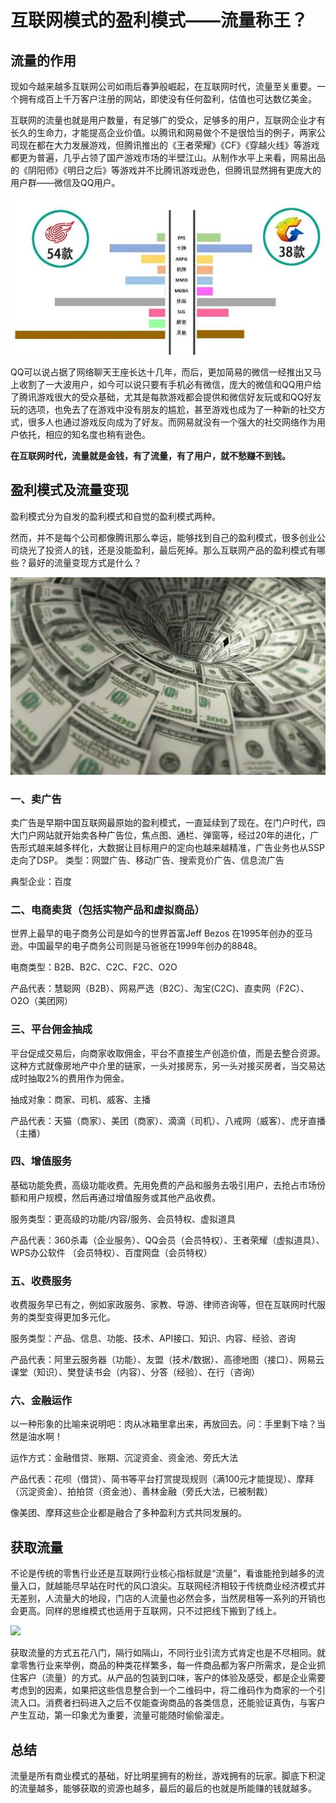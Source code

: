 # 互联网模式的盈利模式——流量称王？
## 流量的作用
现如今越来越多互联网公司如雨后春笋般崛起，在互联网时代，流量至关重要。一个拥有成百上千万客户注册的网站，即使没有任何盈利，估值也可达数亿美金。

互联网的流量也就是用户数量，有足够广的受众，足够多的用户，互联网企业才有长久的生命力，才能提高企业价值。以腾讯和网易做个不是很恰当的例子，两家公司现在都在大力发展游戏，但腾讯推出的《王者荣耀》《CF》《穿越火线》等游戏都更为普遍，几乎占领了国产游戏市场的半壁江山。从制作水平上来看，网易出品的《阴阳师》《明日之后》等游戏并不比腾讯游戏逊色，但腾讯显然拥有更庞大的用户群——微信及QQ用户。

![](images\网易腾讯.jpg)

QQ可以说占据了网络聊天王座长达十几年，而后，更加简易的微信一经推出又马上收割了一大波用户，如今可以说只要有手机必有微信，庞大的微信和QQ用户给了腾讯游戏很大的受众基础，尤其是每款游戏都会提供和微信好友玩或和QQ好友玩的选项，也免去了在游戏中没有朋友的尴尬，甚至游戏也成为了一种新的社交方式，很多人也通过游戏反向成为了好友。而网易就没有一个强大的社交网络作为用户依托，相应的知名度也稍有逊色。

**在互联网时代，流量就是金钱，有了流量，有了用户，就不愁赚不到钱。**
## 盈利模式及流量变现
盈利模式分为自发的盈利模式和自觉的盈利模式两种。

然而，并不是每个公司都像腾讯那么幸运，能够找到自己的盈利模式，很多创业公司烧光了投资人的钱，还是没能盈利，最后死掉。那么互联网产品的盈利模式有哪些？最好的流量变现方式是什么？

![](images\盈利模式.jpg)

### 一、卖广告

卖广告是早期中国互联网最原始的盈利模式，一直延续到了现在。在门户时代，四大门户网站就开始卖各种广告位，焦点图、通栏、弹窗等，经过20年的进化，广告形式越来越多样化，大数据让目标用户的定向也越来越精准，广告业务也从SSP走向了DSP。
类型：网盟广告、移动广告、搜索竞价广告、信息流广告

典型企业：百度

### 二、电商卖货（包括实物产品和虚拟商品）

世界上最早的电子商务公司是如今的世界首富Jeff Bezos 在1995年创办的亚马逊。中国最早的电子商务公司则是马爸爸在1999年创办的8848。

电商类型：B2B、B2C、C2C、F2C、O2O

产品代表：慧聪网（B2B）、网易严选（B2C）、淘宝(C2C)、直卖网（F2C）、O2O（美团网）

### 三、平台佣金抽成

平台促成交易后，向商家收取佣金，平台不直接生产创造价值，而是去整合资源。这种方式就像房地产中介里的链家，一头对接房东，另一头对接买房者，当交易达成时抽取2%的费用作为佣金。

抽成对象：商家、司机、威客、主播

产品代表：天猫（商家）、美团（商家）、滴滴（司机）、八戒网（威客）、虎牙直播（主播）

### 四、增值服务

基础功能免费，高级功能收费。先用免费的产品和服务去吸引用户，去抢占市场份额和用户规模，然后再通过增值服务或其他产品收费。

服务类型：更高级的功能/内容/服务、会员特权、虚拟道具

产品代表：360杀毒（企业服务）、QQ会员（会员特权）、王者荣耀（虚拟道具）、WPS办公软件 （会员特权）、百度网盘（会员特权）

### 五、收费服务

收费服务早已有之，例如家政服务、家教、导游、律师咨询等，但在互联网时代服务的类型变得更加多元化。

服务类型：产品、信息、功能、技术、API接口、知识、内容、经验、咨询

产品代表：阿里云服务器（功能）、友盟（技术/数据）、高德地图（接口）、网易云课堂（知识）、樊登读书会（内容）、分答（经验）、在行（咨询）

### 六、金融运作

以一种形象的比喻来说明吧：肉从冰箱里拿出来，再放回去。问：手里剩下啥？当然是油水啊！

运作方式：金融借贷、账期、沉淀资金、资金池、旁氏大法

产品代表：花呗（借贷）、简书等平台打赏提现规则（满100元才能提现）、摩拜（沉淀资金）、拍拍贷（资金池）、善林金融（旁氏大法，已被制裁）

像美团、摩拜这些企业都是融合了多种盈利方式共同发展的。

## 获取流量

不论是传统的零售行业还是互联网行业核心指标就是“流量”，看谁能抢到越多的流量入口，就越能尽早站在时代的风口浪尖。互联网经济相较于传统商业经济模式并无差别，人流量大的地段，门店的人流量也必然会多，当然房租等一系列的开销也会更高。同样的思维模式也适用于互联网，只不过把线下搬到了线上。

![](image\流量.jpg)


获取流量的方式五花八门，隔行如隔山，不同行业引流方式肯定也是不尽相同。就拿零售行业来举例，商品的种类花样繁多，每一件商品都为客户所需求，是企业抓住客户（流量）的方式。从产品的包装到口味，客户的体验及感受，都是企业需要考虑到的因素，如果把这些信息整合到一个二维码中，将二维码作为商家的一个引流入口。消费者扫码进入之后不仅能查询商品的各类信息，还能验证真伪，与客户产生互动，第一印象尤为重要，流量可能随时偷偷溜走。

## 总结
流量是所有商业模式的基础，好比明星拥有的粉丝，游戏拥有的玩家。脚底下积淀的流量越多，能够获取的资源也越多，最后的最后的也就是所能赚的钱就越多。